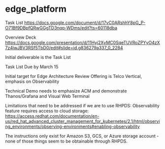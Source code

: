 # edge_platform

Task List
https://docs.google.com/document/d/17vC0ARshhY8pG_P-O71Bf9DBpfQRwGGgTD3nqp-WDms/edit?ts=60118dba

Overview Deck
https://docs.google.com/presentation/d/11Hyj2XyMC0SqeTUVRoZPYyO4zX7z4iwJBV3RSf5TbD0/edit#slide=id.g836279a337_0_2284

Initial deliverable is the Task List

Task List Due by March 15

Initial target for Edge Architecture Review Offering is Telco Vertical, emphasis on Observability

Technical Demo needs to emphasize ACM and demonstrate Thanos/Grafana and Visual Web Terminal

Limitations that need to be addressed if we are to use RHPDS:
Observability feature requires access to cloud storage:
https://access.redhat.com/documentation/en-us/red_hat_advanced_cluster_management_for_kubernetes/2.1/html/observing_environments/observing-environments#enabling-observability

The instructions only exist for Amazon S3, GCS, or Azure storage account - none of those things seem to be obtainable through RHPDS.
